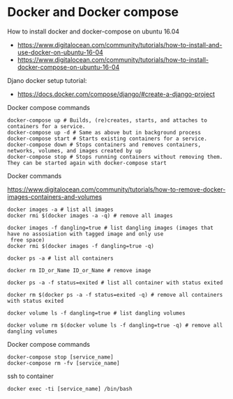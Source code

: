 # Docker and Docker compose

How to install docker and docker-compose on ubuntu 16.04

* https://www.digitalocean.com/community/tutorials/how-to-install-and-use-docker-on-ubuntu-16-04
* https://www.digitalocean.com/community/tutorials/how-to-install-docker-compose-on-ubuntu-16-04

Djano docker setup tutorial:

* https://docs.docker.com/compose/django/#create-a-django-project

Docker compose commands
```
docker-compose up # Builds, (re)creates, starts, and attaches to containers for a service.
docker-compose up -d # Same as above but in background process
docker-compose start # Starts existing containers for a service.
docker-compose down # Stops containers and removes containers, networks, volumes, and images created by up
docker-compose stop # Stops running containers without removing them. They can be started again with docker-compose start
```

Docker commands

https://www.digitalocean.com/community/tutorials/how-to-remove-docker-images-containers-and-volumes

```
docker images -a # list all images
docker rmi $(docker images -a -q) # remove all images

docker images -f dangling=true # list dangling images (images that have no assosiation with tagged image and only use
 free space)
docker rmi $(docker images -f dangling=true -q)

docker ps -a # list all containers

docker rm ID_or_Name ID_or_Name # remove image

docker ps -a -f status=exited # list all container with status exited

docker rm $(docker ps -a -f status=exited -q) # remove all containers with status exited

docker volume ls -f dangling=true # list dangling volumes

docker volume rm $(docker volume ls -f dangling=true -q) # remove all dangling volumes
```

Docker compose commands
```
docker-compose stop [service_name]
docker-compose rm -fv [service_name]
```

ssh to container
```
docker exec -ti [service_name] /bin/bash
```

